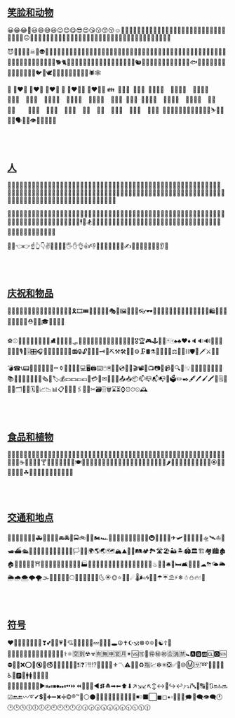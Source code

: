[笑脸和动物]() 
---

😀😁😂🤣😃😄😅😆😉😊😋😎😍😘😗😙😚☺🙂🤗🤩🤔🤨😐😑😶🙄😏😣😥😮🤐😯😪😫😴😌😛😜😝🤤😒😓😔😕🙃🤑😲☹🙁😖😞😟😤😢😭😦😧😨😩🤯😬😰😱😳🤪😵😠😡🤬😷🤒🤕🤢🤮🤧😇🤠🤡🤥🤫🤭🧐🤓

😈👿👹👺💀☠👻👽👾🤖💩😺😸😹😻😼😽🙀😿😾🐱‍👤🐱‍🏍🐱‍💻🐱‍🐉🐱‍👓🐱‍🚀🙈🙉🙊🐵🐶🐺🐱🦁🐯🦒🦊🐮🐷🐗🐭🐹🐰🐻🐨🐼🐸🦓🐴🦄🐔🐲🐽🐾🐩🦌🦍🦏🐒🐕🐈🐅🐆🐎🐂🐃🐄🐖🐏🐑🐐🐪🐫🐘🐁🐀🦔🐇🐿🦎🐊🐢🐍🐉🦕🦖🦈🐬🦑🐳🐋🐟🐠🦐🐡🐙🐚🦀🦅🦆🦉🦃🐓🐣🐤🐥🐦🐧🕊🦇🦋🐌🐛🦗🐜🐝🐞🦂🕷🕸

💑 👩‍❤️‍👩 👩‍❤️‍👩 👨‍❤️‍👨 💏 👩‍❤️‍💋‍👩 👨‍❤️‍💋‍👨 👪&ensp;👨‍👩‍👦&ensp;👨‍👩‍👧&ensp;👨‍👩‍👧‍👦&ensp;&ensp;👨‍👩‍👦‍👦&ensp;&ensp;👨‍👩‍👧‍👧&ensp;&ensp;👨‍👨‍👦&ensp;&ensp;👨‍👨‍👧&ensp;&ensp;👨‍👨‍👧‍👦&ensp;&ensp;👨‍👨‍👦‍👦&ensp;&ensp;👨‍👨‍👧‍👧&ensp;&ensp;👩‍👩‍👦&ensp;👩‍👩‍👧&ensp;👩‍👩‍👧‍👦&ensp;&ensp;👩‍👩‍👦‍👦&ensp;&ensp;👩‍👩‍👧‍👧&ensp;&ensp;👩‍👦&ensp;&ensp;👩‍👧&ensp;&ensp;&ensp;&ensp;👩‍👧‍👦&ensp;&ensp;👩‍👦‍👦&ensp;&ensp;👩‍👧‍👧&ensp;&ensp;👨‍👦&ensp;&ensp;👨‍👧&ensp;&ensp;👨‍👧‍👦&ensp;&ensp;👨‍👦‍👦&ensp;&ensp;👨‍👧‍👧&ensp;👫👬👭👯‍♂️👯‍♀️🤼‍♂️🤼‍♀️🤺⛷🧞‍♀️🧞‍♂️🗣👤👥👁👀👅👄🧠👣

<br><br>

[人]() 
---

👩👨🧑👧👦🧒👶👵👴🧓👮‍♀️👮‍♂️🕵️‍♀️🕵️‍♂️💂‍♀️💂‍♂️👷‍♀️👷‍♂️👸🤴👳‍♀️👳‍♂️👲🧔👱‍♀️👱‍♂️👼🤶🎅👩‍⚕️👨‍⚕️👩‍🎓👨‍🎓👩‍🏫👨‍🏫👩‍⚖️👨‍⚖️👩‍🌾👨‍🌾👩‍🍳👨‍🍳👩‍🔧👨‍🔧👩‍🏭👨‍🏭👩‍💼👨‍💼👩‍🔬👨‍🔬👩‍💻👨‍💻👩‍🎤👨‍🎤👩‍🎨👨‍🎨👩‍✈️👨‍✈️👩‍🚀👨‍🚀👩‍🚒👨‍🚒🧕👰🤵🤱🤰🧙‍♀️🧙‍♂️🧚‍♀️🧚‍♂️🧛‍♀️🧛‍♂️🧜‍♀️🧜‍♂️🧝‍♀️🧝‍♂️🧟‍♀️🧟‍♂️

🙍‍♀️🙍‍♂️🙎‍♀️🙎‍♂️🙅‍♀️🙅‍♂️🙆‍♀️🙆‍♂️💁‍♀️💁‍♂️🙋‍♀️🙋‍♂️🙇‍♀️🙇‍♂️🤦‍♀️🤦‍♂️🤷‍♀️🤷‍♂️💆‍♀️💆‍♂️💇‍♀️💇‍♂️🧖‍♀️🧖‍♂️🤹‍♀️🤹‍♂️🚶‍♀️🚶‍♂️🏃‍♀️🏃‍♂️💃🕺🧗‍♀️🧗‍♂️🧘‍♀️🧘‍♂️🛀🛌🕴🏇🏂🏌️‍♀️🏌️‍♂️🏄‍♀️🏄‍♂️🚣‍♀️🚣‍♂️🏊‍♀️🏊‍♂️🤽‍♀️🤽‍♂️🤾‍♀️🤾‍♂️⛹️‍♀️⛹️‍♂️🏋️‍♀️🏋️‍♂️🚴‍♀️🚴‍♂️🚵‍♀️🚵‍♂️🤸‍♀️🤸‍♂️

🤳💪👈👉☝👆👇✌🤞🖖🤘🤙🖐✋👌👍👎✊👊🤛🤜🤚👋🤟✍👏👐🙌🤲🙏🤝💅👂👃

<br><br>

[庆祝和物品]() 
---

🎈🎆🎇✨🎉🎊🎃🎄🎋🎍🎎🎏🎐🎑🎀🎁🎗🎞🎟🎫🎠🎡🎢🎪🎭🎦🖼🎨🎰🛒👓🕶🧣🧤🧥👔👕👖🧦👗👘👙👚👛👜👝🛍🎒👞👟👠👡👢👑🧢⛑👒🎩🎓💋💄💍💎

⚽⚾🏀🏈🏉🎱🏐🎳🥌⛳⛸🎣🎽🛶🎿🛷🏏🏑🏒🏓🏸🎾🎯🥊🥋🥅🥇🥈🥉🏅🎖🏆🎮🕹🎲🎴🃏🀄♠♣♥♦🔈🔉🔊📢📣🔔🎼🎵🎶🎙🎤🎚🎛🎧📯🥁🎷🎸🎹🎺🎻📻🔒🔓🔏🔐🔑🗝🔨⛏⚒🛠🔧🔩⚙🗜🛢⚗💉💊🔬🔭⚖📿🔗⛓🛡🏹🗡⚔🔪🔫

💣☎📞📟📠📱📲📳📴🚬⚰⚱🗿🔮🔋🔌💻🖥🖨⌨🖱🖲💽💾💿📀🎥🎬📽📡📺📷📸📹📼🔍🔎🕯💡🔦🏮📔📕📖📗📘📙📚📓📒📃📜📄📑📰🗞🔖🏷💰💴💵💶💷💸💳🏧✉📧📨📩📤📥📦📫📪📬📭📮🗳✏✒🖋🖊🖌🖍📝🗒💼📁📂🗂📅📆🗓📇📈📉📊📋📌📍📎🖇📏📐✂🗃🗄🗑⌛⏳⌚⏰⏱⏲🕰

<br><br>

[食品和植物]() 
---

🍕🍔🍟🌭🍿🥓🥚🥞🍳🍞🥐🥨🥖🧀🥗🥙🥪🌮🌯🥫🍖🍗🥩🍠🥟🥠🥡🍱🍘🍙🍚🍛🍜🍣🍤🍥🍢🥘🍲🍝🥣🥧🍦🍧🍨🍩🍪🎂🍰🍫🍬🍭🍡🍮🍯🍼🥛☕🍵🍶🍾🍷🍸🍹🍺🍻🥂🥃🥤🥢🍽🍴🥄🏺🥝🥥🍇🍈🍉🍊🍋🍌🍍🍎🍏🍐🍑🍒🍓🍅🍆🌽🌶🍄🥑🥒🥦🥔🥕🌰🥜💐🌸🏵🌹🌺🌻🌼🌷🥀☘🌱🌲🌳🌴🌵🌾🌿🍀🍁🍂🍃

<br><br>

[交通和地点]() 
---

🚗🚓🚕🚙🚌🚐🚎🚑🚒🚚🚛🚜🚘🚔🚖🚍🚲🛴🛵🏍🏎🚄🚅🚈🚝🚞🚃🚋🚆🚉🚊🚇🚟🚠🚡🚂✈🛩🛫🛬💺🚁🚀🛸🛰⛵🚤🛥⛴🛳🚢⚓🚏⛽🚨🚥🚦🚧🏁🏳‍🌈🏳🏴🚩🌍🌎🌏🗺🏔⛰🌋🗻🛤🏕🏞🛣🏖🏜🏝🏟🏛🏗🏘🏙🏚🏠🏡⛪🕋🕌🕍⛩🏢🏣🏤🏥🏦🏨🏩🏪🏫🏬🏭🏯🏰💒🗼🌉🗽🗾🎌⛲⛺🌁🌃🌄🌅🌆🌇♨🌌💈🛎🚪🛏🛋🚽🚿🛁☁⛈🌤🌥🌦🌧🌨🌩🌪🌫🌝🌑🌒🌓🌔🌕🌖🌗🌘🌙🌚🌛🌜☀🌞⭐🌟🌠☄🌡🌬🌀🌈🌂☂☔⛱⚡❄☃⛄🔥💧🌊

<br><br>

[符号]() 
---

❤🧡💛💙💚💜🖤💔❣💕💞💓💗💖💘💝💟💌💢💥💤💦💨💫🕳☮✝☪🕉☸✡🔯🕎☯☦🛐⛎♈♉♊♋♌♍♎♏♐♑♒♓🆔⚕⚛🈳🈹☢☣🈶🈚🈸🈺🈷✴🆚🉑💮🉐㊙㊗🈴🈵🈲🚼🅰🅱🆎🆑🅾🆘⛔🛑📛❌⭕🚫🔇🔕🚭🚷🚯🚳🚱🔞📵❗❕❓❔‼⁉💯🔅🔆🔱⚜〽⚠🚸🔰♻🈯💹❇✳❎✅💠🌐Ⓜ🈂➿🛂🛃🛄🛅♿🚾🅿🚰🚹🚺🚻🚮📶🈁🆖🆗🆙🆒🆕🆓🔟🔢▶⏸⏯⏹⏺⏭⏮⏩⏪🔀🔁🔂◀⏫⏬⏏➡⬅⬆⬇↗↘↙↖↕↔🔄↪↩⤴⤵ℹ🔤🔡🔠🔣🔃🔛🔝🔜☑🔚🔙〰➰✔💲💱➕➖✖➗©®™🔘⚪⚫🔴🔵🔸🔹🔶🔷🔺🔻🔼🔽◾◽⬛⬜◼◻▪▫🔲🔳💭🗯💬🗨👁‍🗨🕐🕑🕒🕓🕔🕕🕖🕗🕘🕙🕚🕛🕜🕝🕞🕟🕠🕡🕢🕣🕤🕥🕦🕧
